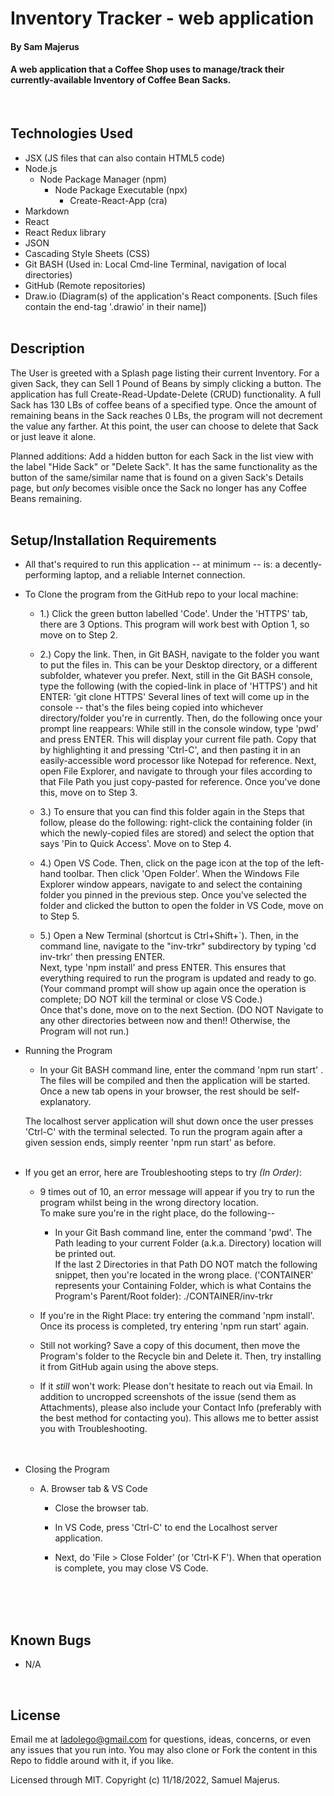 # Inventory Tracker - web application

#### By Sam Majerus

#### A web application that a Coffee Shop uses to manage/track their currently-available Inventory of Coffee Bean Sacks. 
<br>

## Technologies Used

* JSX  (JS files that can also contain HTML5 code)
* Node.js
  * Node Package Manager (npm)
    * Node Package Executable (npx)
      - Create-React-App (cra)
* Markdown
* React
* React Redux library 
* JSON
* Cascading Style Sheets (CSS)
* Git BASH (Used in: Local Cmd-line Terminal, navigation of local directories)
* GitHub (Remote repositories)
* Draw.io (Diagram(s) of the application's React components.  [Such files contain the end-tag '.drawio' in their name]) 
<br><br>



## Description

The User is greeted with a Splash page listing their current Inventory. For a given Sack, they can Sell 1 Pound of Beans by simply clicking a button.  The application has full Create-Read-Update-Delete (CRUD) functionality. 
A full Sack has 130 LBs of coffee beans of a specified type.  Once the amount of remaining beans in the Sack reaches 0 LBs, the program will not decrement the value any farther.  At this point, the user can choose to delete that Sack or just leave it alone.  

Planned additions:  Add a hidden button for each Sack in the list view with the label "Hide Sack" or "Delete Sack".  It has the same functionality as the button of the same/similar name that is found on a given Sack's Details page, but <em>only</em> becomes visible once the Sack no longer has any Coffee Beans remaining. 
<br><br> 



## Setup/Installation Requirements

* All that's required to run this application -- at minimum -- is: a decently-performing laptop, and a reliable Internet connection.  

* To Clone the program from the GitHub repo to your local machine:

  * 1.) Click the green button labelled 'Code'. Under the 'HTTPS' tab, there are 3 Options. This program will work best with Option 1, so move on to Step 2. <br> 

  * 2.) Copy the link. Then, in Git BASH, navigate to the folder you want to put the files in. This can be your Desktop directory, or a different subfolder, whatever you prefer. Next, still in the Git BASH console, type the following (with the copied-link in place of 'HTTPS') and hit ENTER: 'git clone HTTPS' Several lines of text will come up in the console -- that's the files being copied into whichever directory/folder you're in currently. Then, do the following once your prompt line reappears: While still in the console window, type 'pwd' and press ENTER. This will display your current file path. Copy that by highlighting it and pressing 'Ctrl-C', and then pasting it in an easily-accessible word processor like Notepad for reference. Next, open File Explorer, and navigate to through your files according to that File Path you just copy-pasted for reference. Once you've done this, move on to Step 3. <br>

  * 3.) To ensure that you can find this folder again in the Steps that follow, please do the following: right-click the containing folder (in which the newly-copied files are stored) and select the option that says 'Pin to Quick Access'.  Move on to Step 4. <br>

  * 4.) Open VS Code. Then, click on the page icon at the top of the left-hand toolbar. Then click 'Open Folder'. When the Windows File Explorer window appears, navigate to and select the containing folder you pinned in the previous step. Once you've selected the folder and clicked the button to open the folder in VS Code, move on to Step 5. <br>

  * 5.) Open a New Terminal (shortcut is Ctrl+Shift+`). Then, in the command line, navigate to the "inv-trkr" subdirectory by typing  'cd inv-trkr'  then pressing ENTER.   
  Next, type  'npm install'  and press ENTER. This ensures that everything required to run the program is updated and ready to go.   (Your command prompt will show up again once the operation is complete; DO NOT kill the terminal or close VS Code.) <br>
  Once that's done, move on to the next Section.     (DO NOT Navigate to any other directories between now and then!!  Otherwise, the Program will not run.) <br>


* Running the Program 
  
  * In your Git BASH command line, enter the command  'npm run start' .   The files will be compiled and then the application will be started. Once a new tab opens in your browser, the rest should be self-explanatory. 

  The localhost server application will shut down once the user presses 'Ctrl-C' with the terminal selected.  To run the program again after a given session ends, simply reenter  'npm run start'  as before.
<br><br>


* If you get an error, here are Troubleshooting steps to try <em>(In Order)</em>: 
  * 9 times out of 10, an error message will appear if you try to run the program whilst being in the wrong directory location.  
  To make sure you're in the right place, do the following-- 
    * In your Git Bash command line, enter the command  'pwd'.  The Path leading to your current Folder (a.k.a. Directory) location will be printed out.   
    If the last 2 Directories in that Path DO NOT match the following snippet, then you're located in the wrong place. ('CONTAINER' represents your Containing Folder, which is what Contains the Program's Parent/Root folder):       ./CONTAINER/inv-trkr 

  * If you're in the Right Place:  try entering the command  'npm install'.  Once its process is completed, try entering  'npm run start' again. 

  * Still not working?  Save a copy of this document, then move the Program's folder to the Recycle bin and Delete it. Then, try installing it from GitHub again using the above steps. 

  * If it <em>still</em> won't work:  Please don't hesitate to reach out via Email.  In addition to uncropped screenshots of the issue (send them as Attachments), please also include your Contact Info (preferably with the best method for contacting you).   This allows me to better assist you with Troubleshooting.  
<br><br>

 
* Closing the Program 
  * A. Browser tab & VS Code 
    * Close the browser tab. 
    
    * In VS Code, press 'Ctrl-C' to end the Localhost server application.
    * Next, do  'File > Close Folder'  (or 'Ctrl-K F'). When that operation is complete, you may close VS Code. 

<br><br><br>



## Known Bugs
* N/A
<br>


## License

Email me at ladolego@gmail.com for questions, ideas, concerns, or even any issues that you run into. You may also clone or Fork the content in this Repo to fiddle around with it, if you like.

Licensed through MIT. Copyright (c) 11/18/2022, Samuel Majerus. 






<!-- 
# Getting Started with Create React App

This project was bootstrapped with [Create React App](https://github.com/facebook/create-react-app).

## Available Scripts

In the project directory, you can run:

### `npm start`

Runs the app in the development mode.\
Open [http://localhost:3000](http://localhost:3000) to view it in your browser.

The page will reload when you make changes.\
You may also see any lint errors in the console.

### `npm test`

Launches the test runner in the interactive watch mode.\
See the section about [running tests](https://facebook.github.io/create-react-app/docs/running-tests) for more information.

### `npm run build`

Builds the app for production to the `build` folder.\
It correctly bundles React in production mode and optimizes the build for the best performance.

The build is minified and the filenames include the hashes.\
Your app is ready to be deployed!

See the section about [deployment](https://facebook.github.io/create-react-app/docs/deployment) for more information.


## Learn More

You can learn more in the [Create React App documentation](https://facebook.github.io/create-react-app/docs/getting-started).

To learn React, check out the [React documentation](https://reactjs.org/).

### Code Splitting

This section has moved here: [https://facebook.github.io/create-react-app/docs/code-splitting](https://facebook.github.io/create-react-app/docs/code-splitting)

### Analyzing the Bundle Size

This section has moved here: [https://facebook.github.io/create-react-app/docs/analyzing-the-bundle-size](https://facebook.github.io/create-react-app/docs/analyzing-the-bundle-size)

### Making a Progressive Web App

This section has moved here: [https://facebook.github.io/create-react-app/docs/making-a-progressive-web-app](https://facebook.github.io/create-react-app/docs/making-a-progressive-web-app)

### Advanced Configuration

This section has moved here: [https://facebook.github.io/create-react-app/docs/advanced-configuration](https://facebook.github.io/create-react-app/docs/advanced-configuration)

### Deployment

This section has moved here: [https://facebook.github.io/create-react-app/docs/deployment](https://facebook.github.io/create-react-app/docs/deployment)

### `npm run build` fails to minify

This section has moved here: [https://facebook.github.io/create-react-app/docs/troubleshooting#npm-run-build-fails-to-minify](https://facebook.github.io/create-react-app/docs/troubleshooting#npm-run-build-fails-to-minify) 
-->